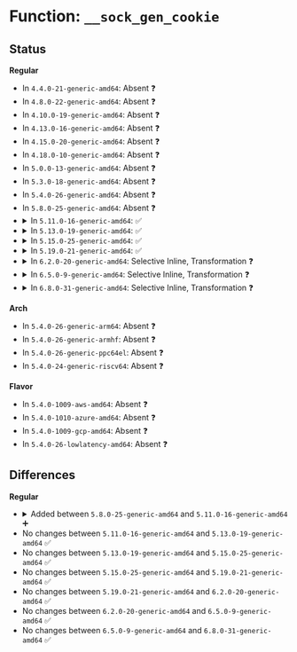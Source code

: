 # Function: <code>__sock_gen_cookie</code>

## Status
<b>Regular</b>
<ul>
<li>
In <code>4.4.0-21-generic-amd64</code>: Absent ❓
</li>
<li>
In <code>4.8.0-22-generic-amd64</code>: Absent ❓
</li>
<li>
In <code>4.10.0-19-generic-amd64</code>: Absent ❓
</li>
<li>
In <code>4.13.0-16-generic-amd64</code>: Absent ❓
</li>
<li>
In <code>4.15.0-20-generic-amd64</code>: Absent ❓
</li>
<li>
In <code>4.18.0-10-generic-amd64</code>: Absent ❓
</li>
<li>
In <code>5.0.0-13-generic-amd64</code>: Absent ❓
</li>
<li>
In <code>5.3.0-18-generic-amd64</code>: Absent ❓
</li>
<li>
In <code>5.4.0-26-generic-amd64</code>: Absent ❓
</li>
<li>
In <code>5.8.0-25-generic-amd64</code>: Absent ❓
</li>
<li>
<details>
<summary>In <code>5.11.0-16-generic-amd64</code>: ✅</summary>

```c
u64 __sock_gen_cookie(struct sock * sk)
```

```json
{
  "name": "__sock_gen_cookie",
  "collision_type": "Unique Global",
  "inline_type": "No",
  "funcs": [
    {
      "addr": 18446744071589551200,
      "name": "__sock_gen_cookie",
      "external": true,
      "loc": "net/core/sock_diag.c:25",
      "file": "net/core/sock_diag.c",
      "inline": "seen, unknown",
      "caller_inline": [],
      "caller_func": [
        "kernel/bpf/reuseport_array.c:bpf_fd_reuseport_array_lookup_elem",
        "net/core/sock.c:sock_getsockopt",
        "net/core/filter.c:bpf_get_socket_cookie_sock_ops",
        "net/core/filter.c:bpf_get_socket_cookie_sock",
        "net/core/filter.c:bpf_get_socket_cookie_sock_addr",
        "net/core/filter.c:bpf_get_socket_cookie",
        "net/core/sock_diag.c:sock_diag_save_cookie",
        "net/core/sock_diag.c:sock_diag_check_cookie",
        "net/core/net-traces.c:perf_trace_tcp_probe",
        "net/core/net-traces.c:perf_trace_tcp_event_sk",
        "net/core/net-traces.c:trace_event_raw_event_tcp_probe",
        "net/core/net-traces.c:trace_event_raw_event_tcp_event_sk"
      ]
    }
  ],
  "symbols": [
    {
      "addr": 18446744071589551200,
      "name": "__sock_gen_cookie",
      "section": ".text",
      "bind": "STB_GLOBAL",
      "size": 144
    }
  ]
}
```
</details>
</li>
<li>
<details>
<summary>In <code>5.13.0-19-generic-amd64</code>: ✅</summary>

```c
u64 __sock_gen_cookie(struct sock * sk)
```

```json
{
  "name": "__sock_gen_cookie",
  "collision_type": "Unique Global",
  "inline_type": "No",
  "funcs": [
    {
      "addr": 18446744071589449136,
      "name": "__sock_gen_cookie",
      "external": true,
      "loc": "net/core/sock_diag.c:25",
      "file": "net/core/sock_diag.c",
      "inline": "seen, unknown",
      "caller_inline": [],
      "caller_func": [
        "kernel/bpf/reuseport_array.c:bpf_fd_reuseport_array_lookup_elem",
        "net/core/sock.c:sock_getsockopt",
        "net/core/filter.c:bpf_get_socket_cookie_sock_ops",
        "net/core/filter.c:bpf_get_socket_ptr_cookie",
        "net/core/filter.c:bpf_get_socket_cookie_sock",
        "net/core/filter.c:bpf_get_socket_cookie_sock_addr",
        "net/core/filter.c:bpf_get_socket_cookie",
        "net/core/sock_diag.c:sock_diag_save_cookie",
        "net/core/sock_diag.c:sock_diag_check_cookie",
        "net/core/net-traces.c:perf_trace_tcp_probe",
        "net/core/net-traces.c:perf_trace_tcp_event_sk",
        "net/core/net-traces.c:trace_event_raw_event_tcp_probe",
        "net/core/net-traces.c:trace_event_raw_event_tcp_event_sk",
        "net/bpf/test_run.c:bpf_prog_test_run_sk_lookup"
      ]
    }
  ],
  "symbols": [
    {
      "addr": 18446744071589449136,
      "name": "__sock_gen_cookie",
      "section": ".text",
      "bind": "STB_GLOBAL",
      "size": 147
    }
  ]
}
```
</details>
</li>
<li>
<details>
<summary>In <code>5.15.0-25-generic-amd64</code>: ✅</summary>

```c
u64 __sock_gen_cookie(struct sock * sk)
```

```json
{
  "name": "__sock_gen_cookie",
  "collision_type": "Unique Global",
  "inline_type": "No",
  "funcs": [
    {
      "addr": 18446744071590184496,
      "name": "__sock_gen_cookie",
      "external": true,
      "loc": "net/core/sock_diag.c:25",
      "file": "net/core/sock_diag.c",
      "inline": "seen, unknown",
      "caller_inline": [],
      "caller_func": [
        "kernel/bpf/reuseport_array.c:bpf_fd_reuseport_array_lookup_elem",
        "net/core/sock.c:sock_getsockopt",
        "net/core/filter.c:bpf_get_socket_cookie_sock_ops",
        "net/core/filter.c:bpf_get_socket_ptr_cookie",
        "net/core/filter.c:bpf_get_socket_cookie_sock",
        "net/core/filter.c:bpf_get_socket_cookie_sock_addr",
        "net/core/filter.c:bpf_get_socket_cookie",
        "net/core/sock_diag.c:sock_diag_save_cookie",
        "net/core/sock_diag.c:sock_diag_check_cookie",
        "net/core/net-traces.c:perf_trace_tcp_probe",
        "net/core/net-traces.c:perf_trace_tcp_event_sk",
        "net/core/net-traces.c:trace_event_raw_event_tcp_probe",
        "net/core/net-traces.c:trace_event_raw_event_tcp_event_sk",
        "net/bpf/test_run.c:bpf_prog_test_run_sk_lookup"
      ]
    }
  ],
  "symbols": [
    {
      "addr": 18446744071590184496,
      "name": "__sock_gen_cookie",
      "section": ".text",
      "bind": "STB_GLOBAL",
      "size": 147
    }
  ]
}
```
</details>
</li>
<li>
<details>
<summary>In <code>5.19.0-21-generic-amd64</code>: ✅</summary>

```c
u64 __sock_gen_cookie(struct sock * sk)
```

```json
{
  "name": "__sock_gen_cookie",
  "collision_type": "Unique Global",
  "inline_type": "No",
  "funcs": [
    {
      "addr": 18446744071591747264,
      "name": "__sock_gen_cookie",
      "external": true,
      "loc": "net/core/sock_diag.c:26",
      "file": "net/core/sock_diag.c",
      "inline": "seen, unknown",
      "caller_inline": [],
      "caller_func": [
        "kernel/bpf/reuseport_array.c:bpf_fd_reuseport_array_lookup_elem",
        "net/core/sock.c:sock_getsockopt",
        "net/core/filter.c:bpf_get_socket_cookie_sock_ops",
        "net/core/filter.c:bpf_get_socket_ptr_cookie",
        "net/core/filter.c:bpf_get_socket_cookie_sock",
        "net/core/filter.c:bpf_get_socket_cookie_sock_addr",
        "net/core/filter.c:bpf_get_socket_cookie",
        "net/core/sock_diag.c:sock_diag_save_cookie",
        "net/core/sock_diag.c:sock_diag_check_cookie",
        "net/core/net-traces.c:perf_trace_tcp_probe",
        "net/core/net-traces.c:perf_trace_tcp_event_sk",
        "net/core/net-traces.c:trace_event_raw_event_tcp_probe",
        "net/core/net-traces.c:trace_event_raw_event_tcp_event_sk",
        "net/bpf/test_run.c:bpf_prog_test_run_sk_lookup"
      ]
    }
  ],
  "symbols": [
    {
      "addr": 18446744071591747264,
      "name": "__sock_gen_cookie",
      "section": ".text",
      "bind": "STB_GLOBAL",
      "size": 152
    }
  ]
}
```
</details>
</li>
<li>
<details>
<summary>In <code>6.2.0-20-generic-amd64</code>: Selective Inline, Transformation ❓</summary>

```c
u64 __sock_gen_cookie(struct sock * sk)
```

```json
{
  "name": "__sock_gen_cookie",
  "collision_type": "Unique Global",
  "inline_type": "Selective",
  "funcs": [
    {
      "addr": 18446744071593537508,
      "name": "__sock_gen_cookie",
      "external": true,
      "loc": "net/core/sock_diag.c:26",
      "file": "net/core/sock_diag.c",
      "inline": "not declared, inlined",
      "caller_inline": [
        "net/core/sock_diag.c:sock_diag_save_cookie",
        "net/core/sock_diag.c:sock_diag_check_cookie"
      ],
      "caller_func": [
        "kernel/bpf/reuseport_array.c:bpf_fd_reuseport_array_lookup_elem",
        "net/core/sock.c:sk_getsockopt",
        "net/core/filter.c:bpf_get_socket_cookie_sock_ops",
        "net/core/filter.c:bpf_get_socket_ptr_cookie",
        "net/core/filter.c:bpf_get_socket_cookie_sock",
        "net/core/filter.c:bpf_get_socket_cookie_sock_addr",
        "net/core/filter.c:bpf_get_socket_cookie",
        "net/core/sock_diag.c:sock_diag_save_cookie",
        "net/core/sock_diag.c:sock_diag_check_cookie",
        "net/core/net-traces.c:perf_trace_tcp_probe",
        "net/core/net-traces.c:perf_trace_tcp_event_sk",
        "net/core/net-traces.c:trace_event_raw_event_tcp_probe",
        "net/core/net-traces.c:trace_event_raw_event_tcp_event_sk",
        "net/bpf/test_run.c:bpf_prog_test_run_sk_lookup"
      ]
    }
  ],
  "symbols": [
    {
      "addr": 18446744071593536800,
      "name": "__sock_gen_cookie.part.0",
      "section": ".text",
      "bind": "STB_LOCAL",
      "size": 121
    },
    {
      "addr": 18446744071593537600,
      "name": "__sock_gen_cookie",
      "section": ".text",
      "bind": "STB_GLOBAL",
      "size": 38
    }
  ]
}
```
</details>
</li>
<li>
<details>
<summary>In <code>6.5.0-9-generic-amd64</code>: Selective Inline, Transformation ❓</summary>

```c
u64 __sock_gen_cookie(struct sock * sk)
```

```json
{
  "name": "__sock_gen_cookie",
  "collision_type": "Unique Global",
  "inline_type": "Selective",
  "funcs": [
    {
      "addr": 18446744071594005892,
      "name": "__sock_gen_cookie",
      "external": true,
      "loc": "net/core/sock_diag.c:26",
      "file": "net/core/sock_diag.c",
      "inline": "not declared, inlined",
      "caller_inline": [
        "net/core/sock_diag.c:sock_diag_save_cookie",
        "net/core/sock_diag.c:sock_diag_check_cookie"
      ],
      "caller_func": [
        "kernel/bpf/reuseport_array.c:bpf_fd_reuseport_array_lookup_elem",
        "net/core/sock.c:sk_getsockopt",
        "net/core/filter.c:bpf_get_socket_cookie_sock_ops",
        "net/core/filter.c:bpf_get_socket_ptr_cookie",
        "net/core/filter.c:bpf_get_socket_cookie_sock",
        "net/core/filter.c:bpf_get_socket_cookie_sock_addr",
        "net/core/filter.c:bpf_get_socket_cookie",
        "net/core/sock_diag.c:sock_diag_save_cookie",
        "net/core/sock_diag.c:sock_diag_check_cookie",
        "net/core/net-traces.c:perf_trace_tcp_probe",
        "net/core/net-traces.c:perf_trace_tcp_event_sk",
        "net/core/net-traces.c:trace_event_raw_event_tcp_probe",
        "net/core/net-traces.c:trace_event_raw_event_tcp_event_sk",
        "net/bpf/test_run.c:bpf_prog_test_run_sk_lookup"
      ]
    }
  ],
  "symbols": [
    {
      "addr": 18446744071594005152,
      "name": "__sock_gen_cookie.part.0",
      "section": ".text",
      "bind": "STB_LOCAL",
      "size": 121
    },
    {
      "addr": 18446744071594005984,
      "name": "__sock_gen_cookie",
      "section": ".text",
      "bind": "STB_GLOBAL",
      "size": 38
    }
  ]
}
```
</details>
</li>
<li>
<details>
<summary>In <code>6.8.0-31-generic-amd64</code>: Selective Inline, Transformation ❓</summary>

```c
u64 __sock_gen_cookie(struct sock * sk)
```

```json
{
  "name": "__sock_gen_cookie",
  "collision_type": "Unique Global",
  "inline_type": "Selective",
  "funcs": [
    {
      "addr": 18446744071594790452,
      "name": "__sock_gen_cookie",
      "external": true,
      "loc": "net/core/sock_diag.c:26",
      "file": "net/core/sock_diag.c",
      "inline": "not declared, inlined",
      "caller_inline": [
        "net/core/sock_diag.c:sock_diag_save_cookie",
        "net/core/sock_diag.c:sock_diag_check_cookie"
      ],
      "caller_func": [
        "kernel/bpf/reuseport_array.c:bpf_fd_reuseport_array_lookup_elem",
        "net/core/sock.c:sk_getsockopt",
        "net/core/filter.c:bpf_get_socket_cookie_sock_ops",
        "net/core/filter.c:bpf_get_socket_ptr_cookie",
        "net/core/filter.c:bpf_get_socket_cookie_sock",
        "net/core/filter.c:bpf_get_socket_cookie_sock_addr",
        "net/core/filter.c:bpf_get_socket_cookie",
        "net/core/sock_diag.c:sock_diag_save_cookie",
        "net/core/sock_diag.c:sock_diag_check_cookie",
        "net/core/net-traces.c:perf_trace_tcp_probe",
        "net/core/net-traces.c:perf_trace_tcp_event_sk",
        "net/core/net-traces.c:trace_event_raw_event_tcp_probe",
        "net/core/net-traces.c:trace_event_raw_event_tcp_event_sk",
        "net/bpf/test_run.c:bpf_prog_test_run_sk_lookup"
      ]
    }
  ],
  "symbols": [
    {
      "addr": 18446744071594789696,
      "name": "__sock_gen_cookie.part.0",
      "section": ".text",
      "bind": "STB_LOCAL",
      "size": 121
    },
    {
      "addr": 18446744071594790544,
      "name": "__sock_gen_cookie",
      "section": ".text",
      "bind": "STB_GLOBAL",
      "size": 38
    }
  ]
}
```
</details>
</li>
</ul>
<b>Arch</b>
<ul>
<li>
In <code>5.4.0-26-generic-arm64</code>: Absent ❓
</li>
<li>
In <code>5.4.0-26-generic-armhf</code>: Absent ❓
</li>
<li>
In <code>5.4.0-26-generic-ppc64el</code>: Absent ❓
</li>
<li>
In <code>5.4.0-24-generic-riscv64</code>: Absent ❓
</li>
</ul>
<b>Flavor</b>
<ul>
<li>
In <code>5.4.0-1009-aws-amd64</code>: Absent ❓
</li>
<li>
In <code>5.4.0-1010-azure-amd64</code>: Absent ❓
</li>
<li>
In <code>5.4.0-1009-gcp-amd64</code>: Absent ❓
</li>
<li>
In <code>5.4.0-26-lowlatency-amd64</code>: Absent ❓
</li>
</ul>

## Differences
<b>Regular</b>
<ul>
<li>
<details>
<summary>Added between <code>5.8.0-25-generic-amd64</code> and <code>5.11.0-16-generic-amd64</code> ➕</summary>

```c
u64 __sock_gen_cookie(struct sock * sk)
```
</details>
</li>
<li>
No changes between <code>5.11.0-16-generic-amd64</code> and <code>5.13.0-19-generic-amd64</code> ✅
</li>
<li>
No changes between <code>5.13.0-19-generic-amd64</code> and <code>5.15.0-25-generic-amd64</code> ✅
</li>
<li>
No changes between <code>5.15.0-25-generic-amd64</code> and <code>5.19.0-21-generic-amd64</code> ✅
</li>
<li>
No changes between <code>5.19.0-21-generic-amd64</code> and <code>6.2.0-20-generic-amd64</code> ✅
</li>
<li>
No changes between <code>6.2.0-20-generic-amd64</code> and <code>6.5.0-9-generic-amd64</code> ✅
</li>
<li>
No changes between <code>6.5.0-9-generic-amd64</code> and <code>6.8.0-31-generic-amd64</code> ✅
</li>
</ul>
